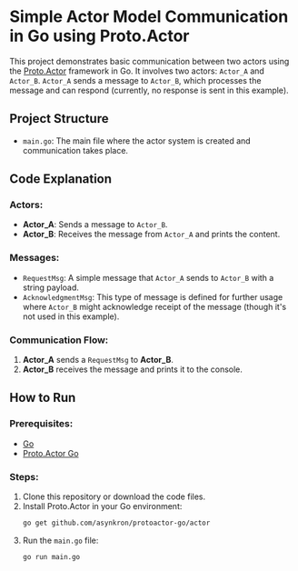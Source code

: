 # Simple Actor Model Communication in Go using Proto.Actor

This project demonstrates basic communication between two actors using the [Proto.Actor](https://github.com/asynkron/protoactor-go) framework in Go. It involves two actors: `Actor_A` and `Actor_B`. `Actor_A` sends a message to `Actor_B`, which processes the message and can respond (currently, no response is sent in this example).

## Project Structure
- `main.go`: The main file where the actor system is created and communication takes place.

## Code Explanation

### Actors:
- **Actor_A**: Sends a message to `Actor_B`.
- **Actor_B**: Receives the message from `Actor_A` and prints the content.

### Messages:
- `RequestMsg`: A simple message that `Actor_A` sends to `Actor_B` with a string payload.
- `AcknowledgmentMsg`: This type of message is defined for further usage where `Actor_B` might acknowledge receipt of the message (though it's not used in this example).

### Communication Flow:
1. **Actor_A** sends a `RequestMsg` to **Actor_B**.
2. **Actor_B** receives the message and prints it to the console.

## How to Run

### Prerequisites:
- [Go](https://golang.org/doc/install)
- [Proto.Actor Go](https://github.com/asynkron/protoactor-go)

### Steps:
1. Clone this repository or download the code files.
2. Install Proto.Actor in your Go environment:
    ```bash
    go get github.com/asynkron/protoactor-go/actor
    ```
3. Run the `main.go` file:
    ```bash
    go run main.go
    ```
